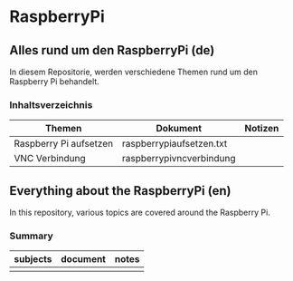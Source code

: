 # RaspberryPi
## Alles rund um den RaspberryPi (de)
In diesem Repositorie, werden verschiedene Themen rund um den Raspberry Pi behandelt.

### Inhaltsverzeichnis

Themen | Dokument | Notizen
------ | -------- | -------
Raspberry Pi aufsetzen | raspberrypiaufsetzen.txt |
VNC Verbindung | raspberrypivncverbindung |

## Everything about the RaspberryPi (en)
In this repository, various topics are covered around the Raspberry Pi.

### Summary

subjects | document | notes
-------- | -------- | -----
 |  | 


